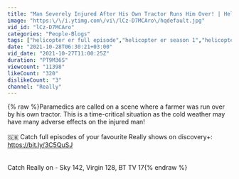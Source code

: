 ```yaml
---
title: "Man Severely Injured After His Own Tractor Runs Him Over! | Helicopter ER"
image: "https:\/\/i.ytimg.com\/vi\/lCz-D7MCAro\/hqdefault.jpg"
vid_id: "lCz-D7MCAro"
categories: "People-Blogs"
tags: ["helicopter er full episode","helicopter er season 1","helicopter er season 3"]
date: "2021-10-28T06:30:21+03:00"
vid_date: "2021-10-27T11:00:25Z"
duration: "PT9M36S"
viewcount: "11398"
likeCount: "320"
dislikeCount: "3"
channel: "Really"
---
```

{% raw %}Paramedics are called on a scene where a farmer was run over by his own tractor. This is a time-critical situation as the cold weather may have many adverse effects on the injured man!<br /><br />🇬🇧 Catch full episodes of your favourite Really shows on discovery+: <a rel="nofollow" target="blank" href="https://bit.ly/3C5QuSJ">https://bit.ly/3C5QuSJ</a><br /><br /><br />Catch Really on - Sky 142, Virgin 128, BT TV 17{% endraw %}

